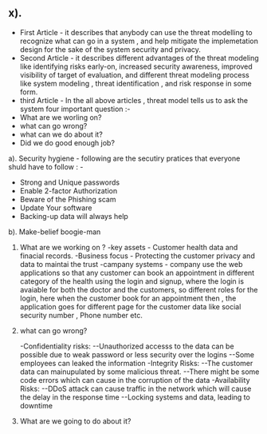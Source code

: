 ## x). 
- First Article - it describes that anybody can use the threat modelling to recognize what can go in a system , and help mitigate the implemetation design for the sake of the system security and privacy.
- Second Article - it describes different advantages of the threat modeling like identifying risks early-on, increased security awareness, improved visibility of target of evaluation, and different threat modeling process like system modeling , threat identification , and risk response in some form.
- third Article - 
  In the all above articles  , threat model tells us to ask the system four important question :-
 - What are we worling on?
 - what can go wrong?
 - what can we do about it?
 - Did we do good enough job?

a). Security hygiene - following are the secutiry pratices that everyone shuld have to follow : -
- Strong and Unique passwords
- Enable 2-factor Authorization
- Beware of the Phishing scam
- Update Your software
- Backing-up data will always help

b). Make-belief boogie-man 


1. What are we working on ?
     -key assets - Customer health data and finacial records.
     -Business focus - Protecting the customer privacy and data to maintai the trust
     -campany systems - company use the web applications so that any customer can book an appointment in different category of the health using the login and signup, where the login is avaiable for both the doctor and the customers, so different roles for the login, here when the customer book for an appointment then , the application goes for different page for the customer data like social security number , Phone number etc.

2. what can go wrong?

   -Confidentiality risks:
      --Unauthorized accesss to the data can be possible due to weak password or less security over the logins
      --Some employees can leaked the information
   -Integrity Risks:
       --The customer data can mainupulated by some malicious threat.
       --There might be some code errors which can cause in the corruption of the data
   -Availability Risks:
       --DDoS attack can cause traffic in the network which will cause the delay in the response time
       --Locking systems and data, leading to downtime
3. What are we going to do about it?
     
     
